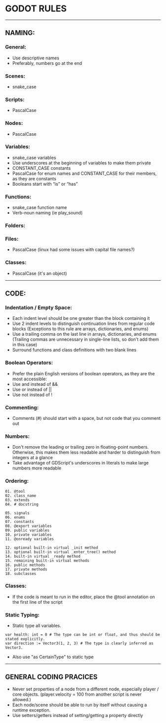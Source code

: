 # GODOT RULES

---

## NAMING:

### General:
- Use descriptive names
- Preferably, numbers go at the end

### Scenes:
- snake_case

### Scripts:
- PascalCase

### Nodes:
- PascalCase

### Variables:
- snake_case variables
- Use underscores at the beginning of variables to make them private
- CONSTANT_CASE constants
- PascalCase for enum names and CONSTANT_CASE for their members, as they are constants
- Booleans start with “is” or “has”

### Functions:
- snake_case function name 
- Verb-noun naming (ie play_sound)

### Folders:

### Files:
- PascalCase (linux had some issues with capital file names?)

### Classes:
- PascalCase (it's an object)

---

## CODE:

### Indentation / Empty Space:
- Each indent level should be one greater than the block containing it
- Use 2 indent levels to distinguish continuation lines from regular code blocks (Exceptions to this rule are arrays, dictionaries, and enums)
- Use a trailing comma on the last line in arrays, dictionaries, and enums (Trailing commas are unnecessary in single-line lists, so don't add them in this case)
- Surround functions and class definitions with two blank lines

### Boolean Operators:
- Prefer the plain English versions of boolean operators, as they are the most accessible:
- Use and instead of &&
- Use or instead of ||
- Use not instead of !

### Commenting:
- Comments (#) should start with a space, but not code that you comment out

### Numbers:
- Don't remove the leading or trailing zero in floating-point numbers. Otherwise, this makes them less readable and harder to distinguish from integers at a glance
- Take advantage of GDScript's underscores in literals to make large numbers more readable

### Ordering:
```
01. @tool
02. class_name
03. extends
04. # docstring

05. signals
06. enums
07. constants
08. @export variables
09. public variables
10. private variables
11. @onready variables

12. optional built-in virtual _init method
13. optional built-in virtual _enter_tree() method
14. built-in virtual _ready method
15. remaining built-in virtual methods
16. public methods
17. private methods
18. subclasses
```

### Classes:
- If the code is meant to run in the editor, place the @tool annotation on the first line of the script

### Static Typing:
- Static type all variables.
```
var health: int = 0 # The type can be int or float, and thus should be stated explicitly.
var direction := Vector3(1, 2, 3) # The type is clearly inferred as Vector3.
```
- Also use "as CertainType" to static type

---

## GENERAL CODING PRACICES

- Never set properties of a node from a different node, especially player / core objects.  (player.velocity = 100 from another script is never allowed.)
- Each node/scene should be able to run by itself without causing a runtime exception.
- Use setters/getters instead of setting/getting a property directly
